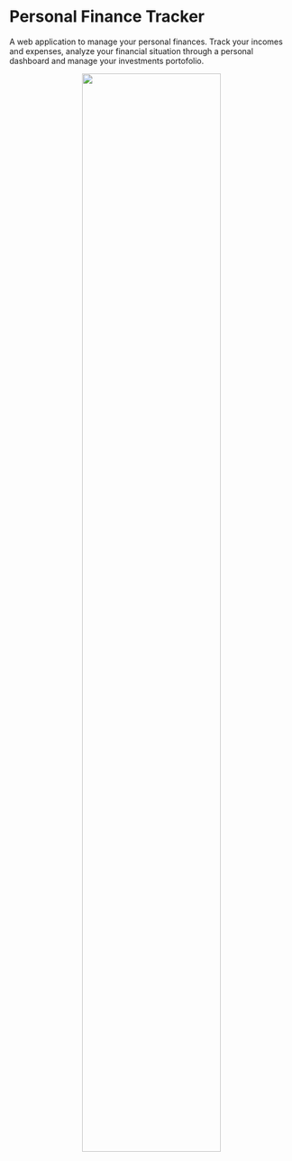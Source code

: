 # Personal Finance Tracker
A web application to manage your personal finances. Track your incomes and expenses, analyze your financial situation through a personal dashboard and manage your investments portofolio.

<p align="center">
  <img src="https://github.com/spina95/finance-tracker/assets/50515354/4ecefe98-6bfb-435b-82d9-a78f1db90f1f" width="70%"/>
</p>

